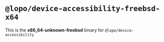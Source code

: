 # `@lopo/device-accessibility-freebsd-x64`

This is the **x86_64-unknown-freebsd** binary for `@lopo/device-accessibility`
